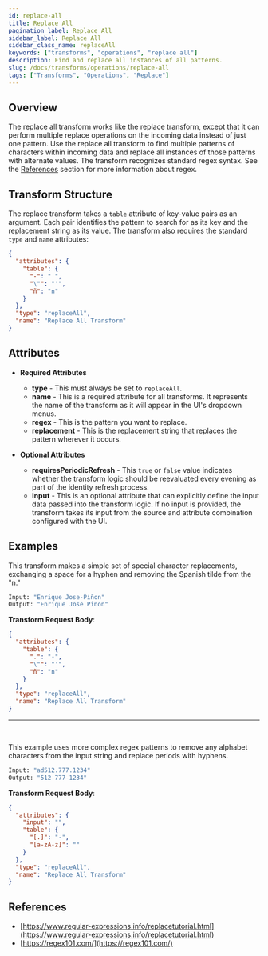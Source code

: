 ```yaml
---
id: replace-all
title: Replace All
pagination_label: Replace All
sidebar_label: Replace All
sidebar_class_name: replaceAll
keywords: ["transforms", "operations", "replace all"]
description: Find and replace all instances of all patterns.
slug: /docs/transforms/operations/replace-all
tags: ["Transforms", "Operations", "Replace"]
---
```


## Overview

The replace all transform works like the replace transform, except that it can
perform multiple replace operations on the incoming data instead of just one
pattern. Use the replace all transform to find multiple patterns of characters
within incoming data and replace all instances of those patterns with alternate
values. The transform recognizes standard regex syntax. See the
[References](#references) section for more information about regex.

## Transform Structure

The replace transform takes a `table` attribute of key-value pairs as an
argument. Each pair identifies the pattern to search for as its key and the
replacement string as its value. The transform also requires the standard `type`
and `name` attributes:

```json
{
  "attributes": {
    "table": {
      "-": " ",
      "\"": "'",
      "ñ": "n"
    }
  },
  "type": "replaceAll",
  "name": "Replace All Transform"
}
```

## Attributes

- **Required Attributes**

  - **type** - This must always be set to `replaceAll`.
  - **name** - This is a required attribute for all transforms. It represents
    the name of the transform as it will appear in the UI's dropdown menus.
  - **regex** - This is the pattern you want to replace.
  - **replacement** - This is the replacement string that replaces the pattern
    wherever it occurs.

- **Optional Attributes**
  - **requiresPeriodicRefresh** - This `true` or `false` value indicates whether
    the transform logic should be reevaluated every evening as part of the
    identity refresh process.
  - **input** - This is an optional attribute that can explicitly define the
    input data passed into the transform logic. If no input is provided, the
    transform takes its input from the source and attribute combination
    configured with the UI.

## Examples

This transform makes a simple set of special character replacements, exchanging
a space for a hyphen and removing the Spanish tilde from the "n."

```bash
Input: "Enrique Jose-Piñon"
Output: "Enrique Jose Pinon"
```

**Transform Request Body**:

```json
{
  "attributes": {
    "table": {
      ".": "-",
      "\"": "'",
      "ñ": "n"
    }
  },
  "type": "replaceAll",
  "name": "Replace All Transform"
}
```

---

<p>&nbsp;</p>

This example uses more complex regex patterns to remove any alphabet characters
from the input string and replace periods with hyphens.

```bash
Input: "ad512.777.1234"
Output: "512-777-1234"
```

**Transform Request Body**:

```json
{
  "attributes": {
    "input": "",
    "table": {
      "[.]": "-",
      "[a-zA-z]": ""
    }
  },
  "type": "replaceAll",
  "name": "Replace All Transform"
}
```

## References

- [https://www.regular-expressions.info/replacetutorial.html](https://www.regular-expressions.info/replacetutorial.html)
- [https://regex101.com/](https://regex101.com/)
